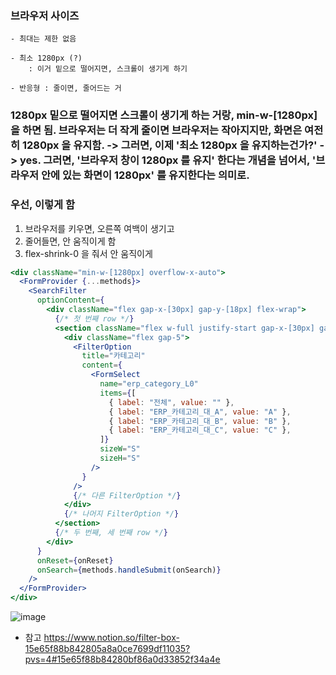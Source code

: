 
### 브라우저 사이즈 

```
- 최대는 제한 없음 

- 최소 1280px (?)
    : 이거 밑으로 떨어지면, 스크롤이 생기게 하기

- 반응형 : 줄이면, 줄어드는 거

```

### 1280px 밑으로 떨어지면 스크롤이 생기게 하는 거랑, min-w-[1280px] 을 하면 됨. 브라우저는 더 작게 줄이면 브라우저는 작아지지만, 화면은 여전히 1280px 을 유지함. -> 그러면, 이제 '최소 1280px 을 유지하는건가?' -> yes. 그러면, '브라우저 창이 1280px 를 유지' 한다는 개념을 넘어서, '브라우저 안에 있는 화면이 1280px' 를 유지한다는 의미로. 



### 우선, 이렇게 함 

1. 브라우저를 키우면, 오른쪽 여백이 생기고 
2. 줄어들면, 안 움직이게 함 
3. flex-shrink-0 을 줘서 안 움직이게 

```jsx
<div className="min-w-[1280px] overflow-x-auto">
  <FormProvider {...methods}>
    <SearchFilter
      optionContent={
        <div className="flex gap-x-[30px] gap-y-[18px] flex-wrap">
          {/* 첫 번째 row */}
          <section className="flex w-full justify-start gap-x-[30px] gap-y-[18px]">
            <div className="flex gap-5">
              <FilterOption
                title="카테고리"
                content={
                  <FormSelect
                    name="erp_category_L0"
                    items={[
                      { label: "전체", value: "" },
                      { label: "ERP_카테고리_대_A", value: "A" },
                      { label: "ERP_카테고리_대_B", value: "B" },
                      { label: "ERP_카테고리_대_C", value: "C" },
                    ]}
                    sizeW="S"
                    sizeH="S"
                  />
                }
              />
              {/* 다른 FilterOption */}
            </div>
            {/* 나머지 FilterOption */}
          </section>
          {/* 두 번째, 세 번째 row */}
        </div>
      }
      onReset={onReset}
      onSearch={methods.handleSubmit(onSearch)}
    />
  </FormProvider>
</div>

```

![image](https://imgur.com/a/9LIPrw3)




- 참고 
https://www.notion.so/filter-box-15e65f88b842805a8a0ce7699df11035?pvs=4#15e65f88b84280bf86a0d33852f34a4e